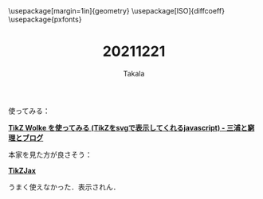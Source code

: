 ﻿---
title: 20211221
yesterday: 20211220
tomorrow: 20211222
days: 725
author: Takala
header-includes:
  - \usepackage[margin=1in]{geometry}
  - \usepackage[ISO]{diffcoeff}
  - \usepackage{pxfonts}
---


使ってみる：


**[TikZ Wolke を使ってみる (TikZをsvgで表示してくれるjavascript) - 三浦と窮理とブログ](https://www.k-pmpstudy.com/entry/2019/02/14/tikzwolke)**

本家を見た方が良さそう：

**[TikZJax](https://tikzjax.com/)**

うまく使えなかった．表示されん．
